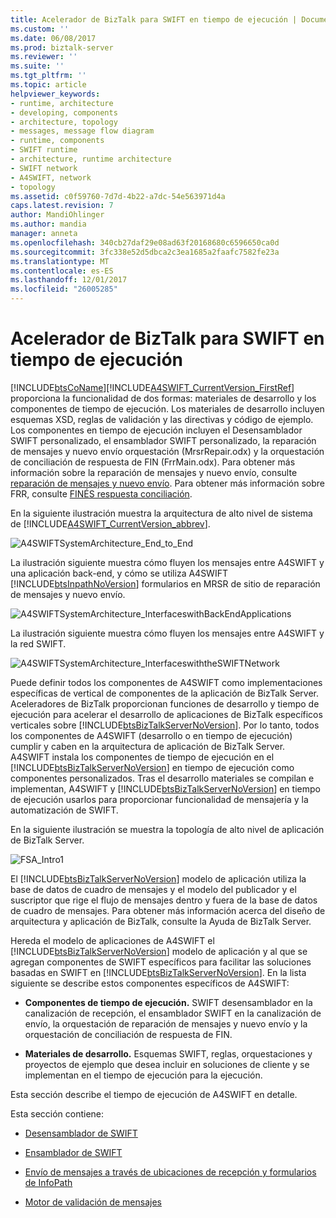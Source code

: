 ```yaml
---
title: Acelerador de BizTalk para SWIFT en tiempo de ejecución | Documentos de Microsoft
ms.custom: ''
ms.date: 06/08/2017
ms.prod: biztalk-server
ms.reviewer: ''
ms.suite: ''
ms.tgt_pltfrm: ''
ms.topic: article
helpviewer_keywords:
- runtime, architecture
- developing, components
- architecture, topology
- messages, message flow diagram
- runtime, components
- SWIFT runtime
- architecture, runtime architecture
- SWIFT network
- A4SWIFT, network
- topology
ms.assetid: c0f59760-7d7d-4b22-a7dc-54e563971d4a
caps.latest.revision: 7
author: MandiOhlinger
ms.author: mandia
manager: anneta
ms.openlocfilehash: 340cb27daf29e08ad63f20168680c6596650ca0d
ms.sourcegitcommit: 3fc338e52d5dbca2c3ea1685a2faafc7582fe23a
ms.translationtype: MT
ms.contentlocale: es-ES
ms.lasthandoff: 12/01/2017
ms.locfileid: "26005285"
---
```

# <a name="biztalk-accelerator-for-swift-runtime"></a>Acelerador de BizTalk para SWIFT en tiempo de ejecución
[!INCLUDE[btsCoName](../../includes/btsconame-md.md)][!INCLUDE[A4SWIFT_CurrentVersion_FirstRef](../../includes/a4swift-currentversion-firstref-md.md)] proporciona la funcionalidad de dos formas: materiales de desarrollo y los componentes de tiempo de ejecución. Los materiales de desarrollo incluyen esquemas XSD, reglas de validación y las directivas y código de ejemplo. Los componentes en tiempo de ejecución incluyen el Desensamblador SWIFT personalizado, el ensamblador SWIFT personalizado, la reparación de mensajes y nuevo envío orquestación (MrsrRepair.odx) y la orquestación de conciliación de respuesta de FIN (FrrMain.odx). Para obtener más información sobre la reparación de mensajes y nuevo envío, consulte [reparación de mensajes y nuevo envío](../../adapters-and-accelerators/accelerator-swift/message-repair-and-new-submission.md). Para obtener más información sobre FRR, consulte [FINÉS respuesta conciliación](../../adapters-and-accelerators/accelerator-swift/fin-response-reconciliation.md).  
  
 En la siguiente ilustración muestra la arquitectura de alto nivel de sistema de [!INCLUDE[A4SWIFT_CurrentVersion_abbrev](../../includes/a4swift-currentversion-abbrev-md.md)].  
  
 ![](../../adapters-and-accelerators/accelerator-swift/media/a4swiftsystemarchitecture-end-to-end.gif "A4SWIFTSystemArchitecture_End_to_End")  
  
 La ilustración siguiente muestra cómo fluyen los mensajes entre A4SWIFT y una aplicación back-end, y cómo se utiliza A4SWIFT [!INCLUDE[btsInpathNoVersion](../../includes/btsinpathnoversion-md.md)] formularios en MRSR de sitio de reparación de mensajes y nuevo envío.  
  
 ![](../../adapters-and-accelerators/accelerator-swift/media/a4swiftsystemarchitecture-interfaceswithbackendapplications.gif "A4SWIFTSystemArchitecture_InterfaceswithBackEndApplications")  
  
 La ilustración siguiente muestra cómo fluyen los mensajes entre A4SWIFT y la red SWIFT.  
  
 ![](../../adapters-and-accelerators/accelerator-swift/media/a4swiftsystemarchitecture-interfaceswiththeswiftnetwork.gif "A4SWIFTSystemArchitecture_InterfaceswiththeSWIFTNetwork")  
  
 Puede definir todos los componentes de A4SWIFT como implementaciones específicas de vertical de componentes de la aplicación de BizTalk Server. Aceleradores de BizTalk proporcionan funciones de desarrollo y tiempo de ejecución para acelerar el desarrollo de aplicaciones de BizTalk específicos verticales sobre [!INCLUDE[btsBizTalkServerNoVersion](../../includes/btsbiztalkservernoversion-md.md)]. Por lo tanto, todos los componentes de A4SWIFT (desarrollo o en tiempo de ejecución) cumplir y caben en la arquitectura de aplicación de BizTalk Server. A4SWIFT instala los componentes de tiempo de ejecución en el [!INCLUDE[btsBizTalkServerNoVersion](../../includes/btsbiztalkservernoversion-md.md)] en tiempo de ejecución como componentes personalizados. Tras el desarrollo materiales se compilan e implementan, A4SWIFT y [!INCLUDE[btsBizTalkServerNoVersion](../../includes/btsbiztalkservernoversion-md.md)] en tiempo de ejecución usarlos para proporcionar funcionalidad de mensajería y la automatización de SWIFT.  
  
 En la siguiente ilustración se muestra la topología de alto nivel de aplicación de BizTalk Server.  
  
 ![](../../adapters-and-accelerators/accelerator-swift/media/fsa-intro1.gif "FSA_Intro1")  
  
 El [!INCLUDE[btsBizTalkServerNoVersion](../../includes/btsbiztalkservernoversion-md.md)] modelo de aplicación utiliza la base de datos de cuadro de mensajes y el modelo del publicador y el suscriptor que rige el flujo de mensajes dentro y fuera de la base de datos de cuadro de mensajes. Para obtener más información acerca del diseño de arquitectura y aplicación de BizTalk, consulte la Ayuda de BizTalk Server.  
  
 Hereda el modelo de aplicaciones de A4SWIFT el [!INCLUDE[btsBizTalkServerNoVersion](../../includes/btsbiztalkservernoversion-md.md)] modelo de aplicación y al que se agregan componentes de SWIFT específicos para facilitar las soluciones basadas en SWIFT en [!INCLUDE[btsBizTalkServerNoVersion](../../includes/btsbiztalkservernoversion-md.md)]. En la lista siguiente se describe estos componentes específicos de A4SWIFT:  
  
-   **Componentes de tiempo de ejecución.** SWIFT desensamblador en la canalización de recepción, el ensamblador SWIFT en la canalización de envío, la orquestación de reparación de mensajes y nuevo envío y la orquestación de conciliación de respuesta de FIN.  
  
-   **Materiales de desarrollo.** Esquemas SWIFT, reglas, orquestaciones y proyectos de ejemplo que desea incluir en soluciones de cliente y se implementan en el tiempo de ejecución para la ejecución.  
  
 Esta sección describe el tiempo de ejecución de A4SWIFT en detalle.  
  
 Esta sección contiene:  
  
-   [Desensamblador de SWIFT](../../adapters-and-accelerators/accelerator-swift/swift-disassembler.md)  
  
-   [Ensamblador de SWIFT](../../adapters-and-accelerators/accelerator-swift/swift-assembler.md)  
  
-   [Envío de mensajes a través de ubicaciones de recepción y formularios de InfoPath](../../adapters-and-accelerators/accelerator-swift/submitting-messages-through-receive-locations-and-infopath-forms.md)  
  
-   [Motor de validación de mensajes](../../adapters-and-accelerators/accelerator-swift/message-validation-engine.md)